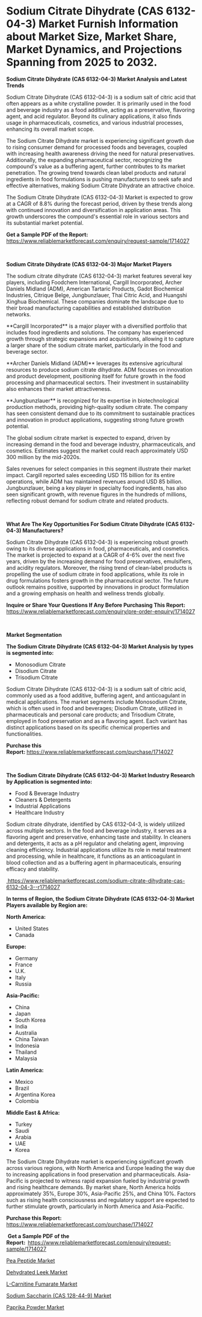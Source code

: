 <p><h1>Sodium Citrate Dihydrate (CAS 6132-04-3) Market Furnish Information about Market Size, Market Share, Market Dynamics, and Projections Spanning from 2025 to 2032.</h1></p><p><strong>Sodium Citrate Dihydrate (CAS 6132-04-3) Market Analysis and Latest Trends</strong></p>
<p><p>Sodium Citrate Dihydrate (CAS 6132-04-3) is a sodium salt of citric acid that often appears as a white crystalline powder. It is primarily used in the food and beverage industry as a food additive, acting as a preservative, flavoring agent, and acid regulator. Beyond its culinary applications, it also finds usage in pharmaceuticals, cosmetics, and various industrial processes, enhancing its overall market scope.</p><p>The Sodium Citrate Dihydrate market is experiencing significant growth due to rising consumer demand for processed foods and beverages, coupled with increasing health awareness driving the need for natural preservatives. Additionally, the expanding pharmaceutical sector, recognizing the compound's value as a buffering agent, further contributes to its market penetration. The growing trend towards clean label products and natural ingredients in food formulations is pushing manufacturers to seek safe and effective alternatives, making Sodium Citrate Dihydrate an attractive choice.</p><p>The Sodium Citrate Dihydrate (CAS 6132-04-3) Market is expected to grow at a CAGR of 8.8% during the forecast period, driven by these trends along with continued innovation and diversification in application areas. This growth underscores the compound's essential role in various sectors and its substantial market potential.</p></p>
<p><strong>Get a Sample PDF of the Report:&nbsp;</strong> <a href="https://www.reliablemarketforecast.com/enquiry/request-sample/1714027?utm_campaign=1888&utm_medium=2&utm_source=Github&utm_content=ia&utm_term=28032025&utm_id=sodium-citrate-dihydrate-cas-6132-04-3">https://www.reliablemarketforecast.com/enquiry/request-sample/1714027</a></p>
<p>&nbsp;</p>
<p><strong>Sodium Citrate Dihydrate (CAS 6132-04-3) Major Market Players</strong></p>
<p><p>The sodium citrate dihydrate (CAS 6132-04-3) market features several key players, including Foodchem International, Cargill Incorporated, Archer Daniels Midland (ADM), American Tartaric Products, Gadot Biochemical Industries, Citrique Belge, Jungbunzlauer, Thai Citric Acid, and Huangshi Xinghua Biochemical. These companies dominate the landscape due to their broad manufacturing capabilities and established distribution networks.</p><p>**Cargill Incorporated** is a major player with a diversified portfolio that includes food ingredients and solutions. The company has experienced growth through strategic expansions and acquisitions, allowing it to capture a larger share of the sodium citrate market, particularly in the food and beverage sector.</p><p>**Archer Daniels Midland (ADM)** leverages its extensive agricultural resources to produce sodium citrate dihydrate. ADM focuses on innovation and product development, positioning itself for future growth in the food processing and pharmaceutical sectors. Their investment in sustainability also enhances their market attractiveness.</p><p>**Jungbunzlauer** is recognized for its expertise in biotechnological production methods, providing high-quality sodium citrate. The company has seen consistent demand due to its commitment to sustainable practices and innovation in product applications, suggesting strong future growth potential.</p><p>The global sodium citrate market is expected to expand, driven by increasing demand in the food and beverage industry, pharmaceuticals, and cosmetics. Estimates suggest the market could reach approximately USD 300 million by the mid-2020s.</p><p>Sales revenues for select companies in this segment illustrate their market impact. Cargill reported sales exceeding USD 115 billion for its entire operations, while ADM has maintained revenues around USD 85 billion. Jungbunzlauer, being a key player in specialty food ingredients, has also seen significant growth, with revenue figures in the hundreds of millions, reflecting robust demand for sodium citrate and related products.</p></p>
<p>&nbsp;</p>
<p><strong>What Are The Key Opportunities For Sodium Citrate Dihydrate (CAS 6132-04-3) Manufacturers?</strong></p>
<p><p>Sodium Citrate Dihydrate (CAS 6132-04-3) is experiencing robust growth owing to its diverse applications in food, pharmaceuticals, and cosmetics. The market is projected to expand at a CAGR of 4-6% over the next five years, driven by the increasing demand for food preservatives, emulsifiers, and acidity regulators. Moreover, the rising trend of clean-label products is propelling the use of sodium citrate in food applications, while its role in drug formulations fosters growth in the pharmaceutical sector. The future outlook remains positive, supported by innovations in product formulation and a growing emphasis on health and wellness trends globally.</p></p>
<p><strong>Inquire or Share Your Questions If Any Before Purchasing This Report:</strong> <a href="https://www.reliablemarketforecast.com/enquiry/pre-order-enquiry/1714027?utm_campaign=1888&utm_medium=2&utm_source=Github&utm_content=ia&utm_term=28032025&utm_id=sodium-citrate-dihydrate-cas-6132-04-3">https://www.reliablemarketforecast.com/enquiry/pre-order-enquiry/1714027</a></p>
<p>&nbsp;</p>
<p><strong>Market Segmentation</strong></p>
<p><strong>The Sodium Citrate Dihydrate (CAS 6132-04-3) Market Analysis by types is segmented into:</strong></p>
<p><ul><li>Monosodium Citrate</li><li>Disodium Citrate</li><li>Trisodium Citrate</li></ul></p>
<p><p>Sodium Citrate Dihydrate (CAS 6132-04-3) is a sodium salt of citric acid, commonly used as a food additive, buffering agent, and anticoagulant in medical applications. The market segments include Monosodium Citrate, which is often used in food and beverages; Disodium Citrate, utilized in pharmaceuticals and personal care products; and Trisodium Citrate, employed in food preservation and as a flavoring agent. Each variant has distinct applications based on its specific chemical properties and functionalities.</p></p>
<p><strong>Purchase this Report:&nbsp;</strong><a href="https://www.reliablemarketforecast.com/purchase/1714027?utm_campaign=1888&utm_medium=2&utm_source=Github&utm_content=ia&utm_term=28032025&utm_id=sodium-citrate-dihydrate-cas-6132-04-3">https://www.reliablemarketforecast.com/purchase/1714027</a></p>
<p>&nbsp;</p>
<p><strong>The Sodium Citrate Dihydrate (CAS 6132-04-3) Market Industry Research by Application is segmented into:</strong></p>
<p><ul><li>Food & Beverage Industry</li><li>Cleaners & Detergents</li><li>Industrial Applications</li><li>Healthcare Industry</li></ul></p>
<p><p>Sodium citrate dihydrate, identified by CAS 6132-04-3, is widely utilized across multiple sectors. In the food and beverage industry, it serves as a flavoring agent and preservative, enhancing taste and stability. In cleaners and detergents, it acts as a pH regulator and chelating agent, improving cleaning efficiency. Industrial applications utilize its role in metal treatment and processing, while in healthcare, it functions as an anticoagulant in blood collection and as a buffering agent in pharmaceuticals, ensuring efficacy and stability.</p></p>
<p><a href="https://www.reliablemarketforecast.com/sodium-citrate-dihydrate-cas-6132-04-3--r1714027?utm_campaign=1888&utm_medium=2&utm_source=Github&utm_content=ia&utm_term=28032025&utm_id=sodium-citrate-dihydrate-cas-6132-04-3">&nbsp;https://www.reliablemarketforecast.com/sodium-citrate-dihydrate-cas-6132-04-3--r1714027</a></p>
<p><strong>In terms of Region, the Sodium Citrate Dihydrate (CAS 6132-04-3) Market Players available by Region are:</strong></p>
<p>
    <p> <strong> North America: </strong>
        <ul>
            <li>United States</li>
            <li>Canada</li>
        </ul>
        </p> 
    <p> <strong> Europe: </strong>
        <ul>
            <li>Germany</li>
            <li>France</li>
            <li>U.K.</li>
            <li>Italy</li>
            <li>Russia</li>
        </ul>
        </p> 
    <p> <strong> Asia-Pacific: </strong>
        <ul>
            <li>China</li>
            <li>Japan</li>
            <li>South Korea</li>
            <li>India</li>
            <li>Australia</li>
            <li>China Taiwan</li>
            <li>Indonesia</li>
            <li>Thailand</li>
            <li>Malaysia</li>
        </ul>
        </p> 
    <p> <strong> Latin America: </strong>
        <ul>
            <li>Mexico</li>
            <li>Brazil</li>
            <li>Argentina Korea</li>
            <li>Colombia</li>
        </ul>
        </p> 
    <p> <strong> Middle East & Africa: </strong>
        <ul>
            <li>Turkey</li>
            <li>Saudi</li>
            <li>Arabia</li>
            <li>UAE</li>
            <li>Korea</li>
        </ul>
    </p>
    </p>
<p><p>The Sodium Citrate Dihydrate market is experiencing significant growth across various regions, with North America and Europe leading the way due to increasing applications in food preservation and pharmaceuticals. Asia-Pacific is projected to witness rapid expansion fueled by industrial growth and rising healthcare demands. By market share, North America holds approximately 35%, Europe 30%, Asia-Pacific 25%, and China 10%. Factors such as rising health consciousness and regulatory support are expected to further stimulate growth, particularly in North America and Asia-Pacific.</p></p>
<p><strong>Purchase this Report: </strong><a href="https://www.reliablemarketforecast.com/purchase/1714027?utm_campaign=1888&utm_medium=2&utm_source=Github&utm_content=ia&utm_term=28032025&utm_id=sodium-citrate-dihydrate-cas-6132-04-3">https://www.reliablemarketforecast.com/purchase/1714027</a></p>
<p>&nbsp;<strong>Get a Sample PDF of the Report:&nbsp;&nbsp;</strong><a href="https://www.reliablemarketforecast.com/enquiry/request-sample/1714027?utm_campaign=1888&utm_medium=2&utm_source=Github&utm_content=ia&utm_term=28032025&utm_id=sodium-citrate-dihydrate-cas-6132-04-3">https://www.reliablemarketforecast.com/enquiry/request-sample/1714027</a></p>
<p><strong></strong></p>
<p><p><a href="https://github.com/nicoletavirag/Market-Research-Report-List-5/blob/main/pea-peptide-market.md?utm_campaign=1888&utm_medium=2&utm_source=Github&utm_content=ia&utm_term=28032025&utm_id=sodium-citrate-dihydrate-cas-6132-04-3">Pea Peptide Market</a></p><p><a href="https://github.com/abararybar2x/Market-Research-Report-List-1/blob/main/dehydrated-leek-market.md?utm_campaign=1888&utm_medium=2&utm_source=Github&utm_content=ia&utm_term=28032025&utm_id=sodium-citrate-dihydrate-cas-6132-04-3">Dehydrated Leek Market</a></p><p><a href="https://github.com/shamprenadw7/Market-Research-Report-List-1/blob/main/l-carnitine-fumarate-market.md?utm_campaign=1888&utm_medium=2&utm_source=Github&utm_content=ia&utm_term=28032025&utm_id=sodium-citrate-dihydrate-cas-6132-04-3">L-Carnitine Fumarate Market</a></p><p><a href="https://github.com/parthplagaf6/Market-Research-Report-List-1/blob/main/sodium-saccharin-cas-128-44-9-market.md?utm_campaign=1888&utm_medium=2&utm_source=Github&utm_content=ia&utm_term=28032025&utm_id=sodium-citrate-dihydrate-cas-6132-04-3">Sodium Saccharin (CAS 128-44-9) Market</a></p><p><a href="https://github.com/estaykaleslo/Market-Research-Report-List-1/blob/main/paprika-powder-market.md?utm_campaign=1888&utm_medium=2&utm_source=Github&utm_content=ia&utm_term=28032025&utm_id=sodium-citrate-dihydrate-cas-6132-04-3">Paprika Powder Market</a></p></p>